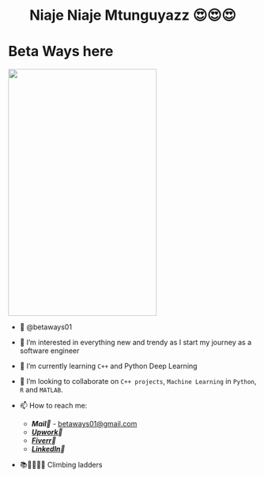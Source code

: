 # <center>Niaje Niaje Mtunguyazz 😍😍😍
# Beta Ways here
<img src="[https://github.com/betaways01/betaways01/assets/111149286/2893d850-946e-4cb2-984a-5c112685a504](https://github.com/betaways01/betaways01/assets/111149286/9906b8b3-ec2b-4194-ab70-8778e52a86d5)" width="300" height="500">

- 👋 @betaways01
- 👀 I’m interested in everything new and trendy as I start my journey as a software engineer
- 🌱 I’m currently learning  `C++` and Python Deep Learning
- 💞️ I’m looking to collaborate on `C++ projects`, `Machine Learning` in `Python`, `R` and `MATLAB`.
- 📫 How to reach me:
  
  * ***Mail📧*** - betaways01@gmail.com
  * ***[Upwork](https://www.upwork.com/freelancers/franciskangethenganga)🤢*** 
  * ***[Fiverr](https://www.fiverr.com/s/91Ld2E)🦚***
  * ***[LinkedIn](https://www.linkedin.com/in/francis-kang-ethe-nganga-47b979204/)🪬***
- 📚📏📐🧑‍💻 Climbing ladders
<!---
betaways01/betaways01 is a ✨ special ✨ repository because its `README.md` (this file) appears on your GitHub profile.
You can click the Preview link to take a look at your changes.
--->
